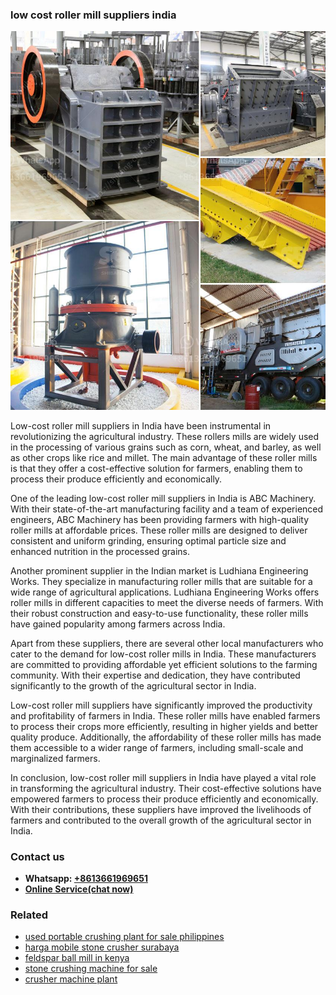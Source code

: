 <h3>low cost roller mill suppliers india</h3><img src='1708498020.jpg' alt=''><p>Low-cost roller mill suppliers in India have been instrumental in revolutionizing the agricultural industry. These rollers mills are widely used in the processing of various grains such as corn, wheat, and barley, as well as other crops like rice and millet. The main advantage of these roller mills is that they offer a cost-effective solution for farmers, enabling them to process their produce efficiently and economically.</p><p>One of the leading low-cost roller mill suppliers in India is ABC Machinery. With their state-of-the-art manufacturing facility and a team of experienced engineers, ABC Machinery has been providing farmers with high-quality roller mills at affordable prices. These roller mills are designed to deliver consistent and uniform grinding, ensuring optimal particle size and enhanced nutrition in the processed grains.</p><p>Another prominent supplier in the Indian market is Ludhiana Engineering Works. They specialize in manufacturing roller mills that are suitable for a wide range of agricultural applications. Ludhiana Engineering Works offers roller mills in different capacities to meet the diverse needs of farmers. With their robust construction and easy-to-use functionality, these roller mills have gained popularity among farmers across India.</p><p>Apart from these suppliers, there are several other local manufacturers who cater to the demand for low-cost roller mills in India. These manufacturers are committed to providing affordable yet efficient solutions to the farming community. With their expertise and dedication, they have contributed significantly to the growth of the agricultural sector in India.</p><p>Low-cost roller mill suppliers have significantly improved the productivity and profitability of farmers in India. These roller mills have enabled farmers to process their crops more efficiently, resulting in higher yields and better quality produce. Additionally, the affordability of these roller mills has made them accessible to a wider range of farmers, including small-scale and marginalized farmers.</p><p>In conclusion, low-cost roller mill suppliers in India have played a vital role in transforming the agricultural industry. Their cost-effective solutions have empowered farmers to process their produce efficiently and economically. With their contributions, these suppliers have improved the livelihoods of farmers and contributed to the overall growth of the agricultural sector in India.</p><h3>Contact us</h3><ul><li><strong>Whatsapp:&nbsp;<a href="https://wa.me/8613661969651">+8613661969651</a></strong></li><li><a href="https://swt.shibang-china.com/?git&amp;zhl&amp;low cost roller mill suppliers india"><strong>Online Service(chat now)</strong></a></li></ul><h3>Related</h3><ul><li><a href='used portable crushing plant for sale philippines.md'>used portable crushing plant for sale philippines</a></li><li><a href='harga mobile stone crusher surabaya.md'>harga mobile stone crusher surabaya</a></li><li><a href='feldspar ball mill in kenya.md'>feldspar ball mill in kenya</a></li><li><a href='stone crushing machine for sale.md'>stone crushing machine for sale</a></li><li><a href='crusher machine plant.md'>crusher machine plant</a></li></ul>